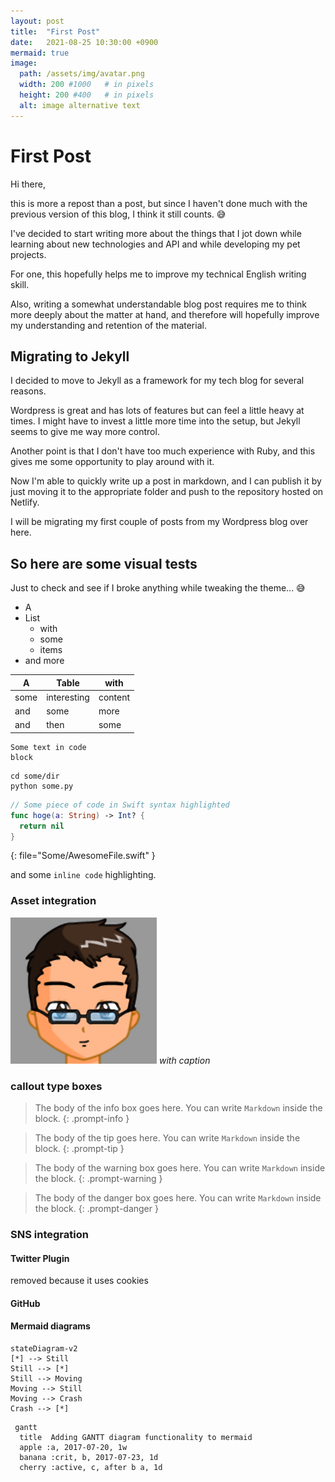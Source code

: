 ```yaml
---
layout: post
title:  "First Post"
date:   2021-08-25 10:30:00 +0900
mermaid: true
image:
  path: /assets/img/avatar.png
  width: 200 #1000   # in pixels
  height: 200 #400   # in pixels
  alt: image alternative text
---
```


# First Post
 
Hi there,

this is more a repost than a post, but since I haven't done much with the previous version of this blog, I think it still counts. 😅

I've decided to start writing more about the things that I jot down while learning about new technologies and API and while developing my pet projects.  

For one, this hopefully helps me to improve my technical English writing skill.  

Also, writing a somewhat understandable blog post requires me to think more deeply about the matter at hand, and therefore will hopefully improve my understanding and retention of the material.

## Migrating to Jekyll

I decided to move to Jekyll as a framework for my tech blog for several reasons.

Wordpress is great and has lots of features but can feel a little heavy at times. I might have to invest a little more time into the setup, but Jekyll seems to give me way more control.

Another point is that I don't have too much experience with Ruby, and this gives me some opportunity to play around with it.

Now I'm able to quickly write up a post in markdown, and I can publish it by just moving it to the appropriate folder and push to the repository hosted on Netlify.

I will be migrating my first couple of posts from my Wordpress blog over here.

## So here are some visual tests

Just to check and see if I broke anything while tweaking the theme... 😅

- A 
- List 
  - with
  - some
  - items
- and more

| A    | Table       | with    |
| ---- | ----------- | ------- |
| some | interesting | content |
| and  | some        | more    |
| and  | then        | some    |

```
Some text in code
block
```

```terminal
cd some/dir
python some.py
```

```swift
// Some piece of code in Swift syntax highlighted
func hoge(a: String) -> Int? {
  return nil
}
```
{: file="Some/AwesomeFile.swift" }

and some `inline code` highlighting.

### Asset integration

![image](/assets/img/avatar.png)
_with caption_

### callout type boxes

> The body of the info box goes here.  You can write `Markdown` inside the block.
{: .prompt-info }

> The body of the tip goes here.  You can write `Markdown` inside the block.
{: .prompt-tip }

> The body of the warning box goes here.  You can write `Markdown` inside the block.
{: .prompt-warning }

> The body of the danger box goes here.  You can write `Markdown` inside the block.
{: .prompt-danger }

### SNS integration

#### Twitter Plugin

removed because it uses cookies

#### GitHub


#### Mermaid diagrams

```mermaid
stateDiagram-v2
[*] --> Still
Still --> [*]
Still --> Moving
Moving --> Still
Moving --> Crash
Crash --> [*]
```

```mermaid
 gantt
  title  Adding GANTT diagram functionality to mermaid
  apple :a, 2017-07-20, 1w
  banana :crit, b, 2017-07-23, 1d
  cherry :active, c, after b a, 1d
```
